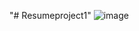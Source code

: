 "# Resumeproject1" 
![image](https://user-images.githubusercontent.com/77206298/152639071-ab7785f1-7779-4c68-afce-eb9794755cd7.png)
